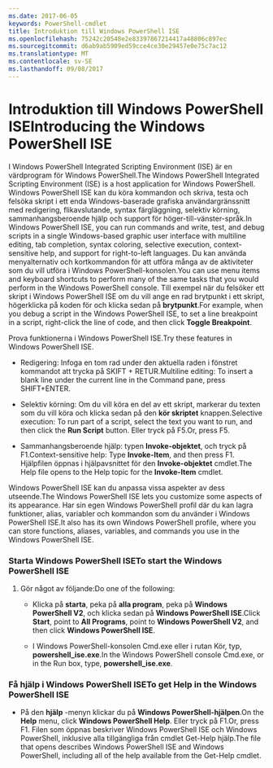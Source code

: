 ```yaml
---
ms.date: 2017-06-05
keywords: PowerShell-cmdlet
title: Introduktion till Windows PowerShell ISE
ms.openlocfilehash: 75242c20548e2e83397867214417a48806c897ec
ms.sourcegitcommit: d6ab9ab5909ed59cce4ce30e29457e0e75c7ac12
ms.translationtype: MT
ms.contentlocale: sv-SE
ms.lasthandoff: 09/08/2017
---
```

# <a name="introducing-the-windows-powershell-ise"></a><span data-ttu-id="30727-103">Introduktion till Windows PowerShell ISE</span><span class="sxs-lookup"><span data-stu-id="30727-103">Introducing the Windows PowerShell ISE</span></span>
<span data-ttu-id="30727-104">I Windows PowerShell Integrated Scripting Environment (ISE) är en värdprogram för Windows PowerShell.</span><span class="sxs-lookup"><span data-stu-id="30727-104">The Windows PowerShell Integrated Scripting Environment (ISE) is a host application for Windows PowerShell.</span></span> <span data-ttu-id="30727-105">Windows PowerShell ISE kan du köra kommandon och skriva, testa och felsöka skript i ett enda Windows-baserade grafiska användargränssnitt med redigering, flikavslutande, syntax färgläggning, selektiv körning, sammanhangsberoende hjälp och support för höger-till-vänster-språk.</span><span class="sxs-lookup"><span data-stu-id="30727-105">In Windows PowerShell ISE, you can run commands and write, test, and debug scripts in a single Windows-based graphic user interface with multiline editing, tab completion, syntax coloring, selective execution, context-sensitive help, and support for right-to-left languages.</span></span>
<span data-ttu-id="30727-106">Du kan använda menyalternativ och kortkommandon för att utföra många av de aktiviteter som du vill utföra i Windows PowerShell-konsolen.</span><span class="sxs-lookup"><span data-stu-id="30727-106">You can use menu items and keyboard shortcuts to perform many of the same tasks that you would perform in the Windows PowerShell console.</span></span>  <span data-ttu-id="30727-107">Till exempel när du felsöker ett skript i Windows PowerShell ISE om du vill ange en rad brytpunkt i ett skript, högerklicka på koden för och klicka sedan på **brytpunkt**.</span><span class="sxs-lookup"><span data-stu-id="30727-107">For example, when you debug a script in the Windows PowerShell ISE, to set a line breakpoint in a script, right-click the line of code, and then click **Toggle Breakpoint**.</span></span>

<span data-ttu-id="30727-108">Prova funktionerna i Windows PowerShell ISE.</span><span class="sxs-lookup"><span data-stu-id="30727-108">Try these features in Windows PowerShell ISE.</span></span>

- <span data-ttu-id="30727-109">Redigering: Infoga en tom rad under den aktuella raden i fönstret kommandot att trycka på SKIFT + RETUR.</span><span class="sxs-lookup"><span data-stu-id="30727-109">Multiline editing: To insert a blank line under the current line in the Command pane, press SHIFT+ENTER.</span></span>

- <span data-ttu-id="30727-110">Selektiv körning: Om du vill köra en del av ett skript, markerar du texten som du vill köra och klicka sedan på den **kör skriptet** knappen.</span><span class="sxs-lookup"><span data-stu-id="30727-110">Selective execution: To run part of a script, select the text you want to run, and then click the **Run Script** button.</span></span> <span data-ttu-id="30727-111">Eller tryck på F5.</span><span class="sxs-lookup"><span data-stu-id="30727-111">Or, press F5.</span></span>

- <span data-ttu-id="30727-112">Sammanhangsberoende hjälp: typen **Invoke-objektet**, och tryck på F1.</span><span class="sxs-lookup"><span data-stu-id="30727-112">Context-sensitive help: Type **Invoke-Item**, and then press F1.</span></span> <span data-ttu-id="30727-113">Hjälpfilen öppnas i hjälpavsnittet för den **Invoke-objektet** cmdlet.</span><span class="sxs-lookup"><span data-stu-id="30727-113">The Help file opens to the Help topic for the **Invoke-Item** cmdlet.</span></span>

<span data-ttu-id="30727-114">Windows PowerShell ISE kan du anpassa vissa aspekter av dess utseende.</span><span class="sxs-lookup"><span data-stu-id="30727-114">The Windows PowerShell ISE lets you customize some aspects of its appearance.</span></span> <span data-ttu-id="30727-115">Har sin egen Windows PowerShell profil där du kan lagra funktioner, alias, variabler och kommandon som du använder i Windows PowerShell ISE.</span><span class="sxs-lookup"><span data-stu-id="30727-115">It also has its own Windows PowerShell profile, where you can store functions, aliases, variables, and commands you use in the Windows PowerShell ISE.</span></span>

### <a name="to-start-the-windows-powershell-ise"></a><span data-ttu-id="30727-116">Starta Windows PowerShell ISE</span><span class="sxs-lookup"><span data-stu-id="30727-116">To start the Windows PowerShell ISE</span></span>

1. <span data-ttu-id="30727-117">Gör något av följande:</span><span class="sxs-lookup"><span data-stu-id="30727-117">Do one of the following:</span></span>

    -   <span data-ttu-id="30727-118">Klicka på **starta**, peka på **alla program**, peka på **Windows PowerShell V2**, och klicka sedan på **Windows PowerShell ISE**.</span><span class="sxs-lookup"><span data-stu-id="30727-118">Click **Start**, point to **All Programs**, point to **Windows PowerShell V2**, and then click **Windows PowerShell ISE**.</span></span>

    -   <span data-ttu-id="30727-119">I Windows PowerShell-konsolen Cmd.exe eller i rutan Kör, typ, **powershell_ise.exe**.</span><span class="sxs-lookup"><span data-stu-id="30727-119">In the Windows PowerShell console Cmd.exe, or in the Run box, type, **powershell_ise.exe**.</span></span>

### <a name="to-get-help-in-the-windows-powershell-ise"></a><span data-ttu-id="30727-120">Få hjälp i Windows PowerShell ISE</span><span class="sxs-lookup"><span data-stu-id="30727-120">To get Help in the Windows PowerShell ISE</span></span>

- <span data-ttu-id="30727-121">På den **hjälp** -menyn klickar du på **Windows PowerShell-hjälpen**.</span><span class="sxs-lookup"><span data-stu-id="30727-121">On the **Help** menu, click **Windows PowerShell Help**.</span></span> <span data-ttu-id="30727-122">Eller tryck på F1.</span><span class="sxs-lookup"><span data-stu-id="30727-122">Or, press F1.</span></span> <span data-ttu-id="30727-123">Filen som öppnas beskriver Windows PowerShell ISE och Windows PowerShell, inklusive alla tillgängliga från cmdlet Get-Help hjälp.</span><span class="sxs-lookup"><span data-stu-id="30727-123">The file that opens describes Windows PowerShell ISE and Windows PowerShell, including all of the help available from the Get-Help cmdlet.</span></span>

